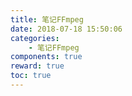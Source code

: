 ```yaml
---
title: 笔记FFmpeg
date: 2018-07-18 15:50:06
categories:
	- 笔记FFmpeg
components: true
reward: true
toc: true
---
```


